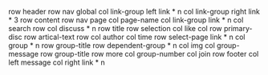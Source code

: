 row header
    row nav global
        col link-group left
            link * n
        col link-group right
            link * 3
row content
    row nav page
        col page-name
        col link-group
            link * n
        col search
    row 
        col discuss * n
            row title
            row selection
                col
                    like
                col
                    row primary-disc
                    row artical-text
                    row 
                        col author
                        col time
            row select-page
                    link * n
        col group * n
            row group-title
            row dependent-group * n
                col img
                col group-message
                    row group-title
                    row more
                        col group-number
                        col join
row footer
    col left
       message
    col right
        link * n
